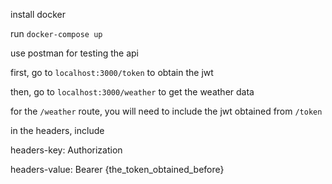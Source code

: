 install docker

run `docker-compose up`

use postman for testing the api

first, go to `localhost:3000/token` to obtain the jwt

then, go to `localhost:3000/weather` to get the weather data

for the `/weather` route, you will need to include the jwt obtained from `/token`

in the headers, include

headers-key: Authorization

headers-value: Bearer {the_token_obtained_before}
